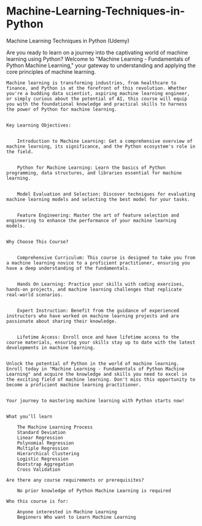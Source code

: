 # Machine-Learning-Techniques-in-Python
Machine Learning Techniques in Python (Udemy)<br>

<p>Are you ready to learn on a journey into the captivating world of machine learning using Python? Welcome to "Machine Learning - Fundamentals of Python Machine Learning," your gateway to understanding and applying the core principles of machine learning.


    Machine learning is transforming industries, from healthcare to finance, and Python is at the forefront of this revolution. Whether you're a budding data scientist, aspiring machine learning engineer, or simply curious about the potential of AI, this course will equip you with the foundational knowledge and practical skills to harness the power of Python for machine learning.


    Key Learning Objectives:


        Introduction to Machine Learning: Get a comprehensive overview of machine learning, its significance, and the Python ecosystem's role in the field.


        Python for Machine Learning: Learn the basics of Python programming, data structures, and libraries essential for machine learning.


        Model Evaluation and Selection: Discover techniques for evaluating machine learning models and selecting the best model for your tasks.


        Feature Engineering: Master the art of feature selection and engineering to enhance the performance of your machine learning models.


    Why Choose This Course?


        Comprehensive Curriculum: This course is designed to take you from a machine learning novice to a proficient practitioner, ensuring you have a deep understanding of the fundamentals.


        Hands On Learning: Practice your skills with coding exercises, hands-on projects, and machine learning challenges that replicate real-world scenarios.


        Expert Instruction: Benefit from the guidance of experienced instructors who have worked on machine learning projects and are passionate about sharing their knowledge.


        Lifetime Access: Enroll once and have lifetime access to the course materials, ensuring your skills stay up to date with the latest developments in machine learning.


    Unlock the potential of Python in the world of machine learning. Enroll today in "Machine Learning - Fundamentals of Python Machine Learning" and acquire the knowledge and skills you need to excel in the exciting field of machine learning. Don't miss this opportunity to become a proficient machine learning practitioner.


    Your journey to mastering machine learning with Python starts now!


    What you’ll learn

        The Machine Learning Process
        Standard Deviation
        Linear Regression
        Polynomial Regression
        Multiple Regression
        Hierarchical Clustering
        Logistic Regression
        Bootstrap Aggregation
        Cross Validation

    Are there any course requirements or prerequisites?

        No prior knowledge of Python Machine Learning is required

    Who this course is for:

        Anyone interested in Machine Learning
        Beginners Who want to Learn Machine Learning
</p>
